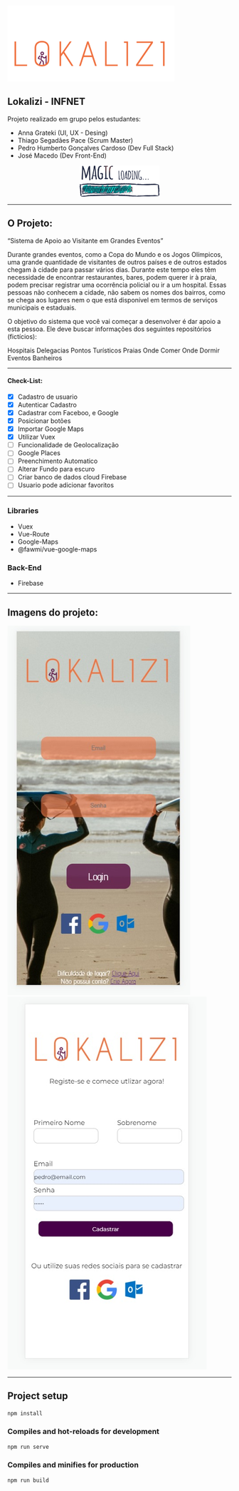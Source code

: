 <img src="./src/assets/lokalizi.png">

## Lokalizi - INFNET
Projeto realizado em grupo pelos estudantes:
* Anna Grateki (UI, UX - Desing)
* Thiago Segadães Pace (Scrum Master)
* Pedro Humberto Gonçalves Cardoso (Dev Full Stack)
* José Macedo (Dev Front-End)


<center> <img src="./img/loading.png" style="width: 180px;"> </center>

---

## O Projeto:
“Sistema de Apoio ao Visitante em Grandes Eventos”

Durante grandes eventos, como a Copa do Mundo e os Jogos Olímpicos, uma grande quantidade de visitantes de outros países e de outros estados chegam à cidade para passar vários dias. Durante este tempo eles têm necessidade de encontrar restaurantes, bares, podem querer ir à praia, podem precisar registrar uma ocorrência policial ou ir a um hospital. Essas pessoas não conhecem a cidade, não sabem os nomes dos bairros, como se chega aos lugares nem o que está disponível em termos de serviços municipais e estaduais.

O objetivo do sistema que você vai começar a desenvolver é dar apoio a esta pessoa. Ele deve buscar informações dos seguintes repositórios (fictícios):

Hospitais
Delegacias
Pontos Turísticos
Praias
Onde Comer
Onde Dormir
Eventos
Banheiros

---
#### Check-List:

- [x] Cadastro de usuario
- [x] Autenticar Cadastro
- [x] Cadastrar com Faceboo, e Google
- [x] Posicionar botões
- [x] Importar Google Maps
- [x] Utilizar Vuex
- [ ] Funcionalidade de Geolocalização
- [ ] Google Places
- [ ] Preenchimento Automatico
- [ ] Alterar Fundo para escuro
- [ ] Criar banco de dados cloud Firebase
- [ ] Usuario pode adicionar favoritos

---



### Libraries

* Vuex
* Vue-Route
* Google-Maps
* @fawmi/vue-google-maps

### Back-End
* Firebase

---

## Imagens do projeto:
<img src="./img/Login.jpeg">
<img src="./img/register.jpeg">


---


## Project setup
```
npm install
```

### Compiles and hot-reloads for development
```
npm run serve
```

### Compiles and minifies for production
```
npm run build
```


